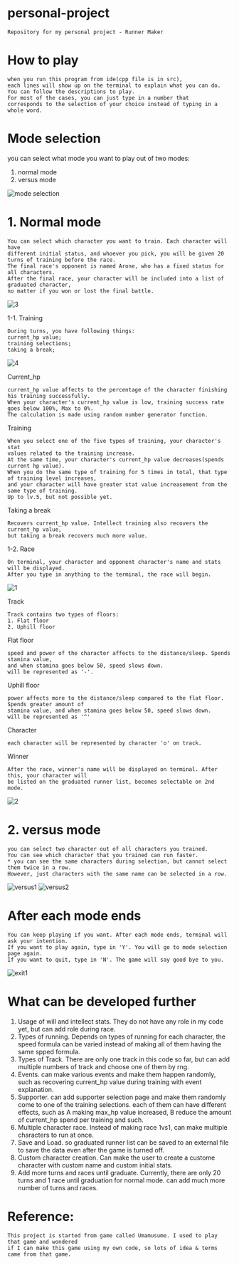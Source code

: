 # personal-project
```
Repository for my personal project - Runner Maker
```
# How to play
```
when you run this program from ide(cpp file is in src),
each lines will show up on the terminal to explain what you can do.
You can follow the descriptions to play.
For most of the cases, you can just type in a number that
corresponds to the selection of your choice instead of typing in a whole word.
```
# Mode selection
you can select what mode you want to play out of two modes:
1. normal mode
2. versus mode

![mode selection](https://github.com/Eunchan-Koh/personal-project/assets/80871891/926c6b01-2e71-4728-8058-7e07bcb5ba3d)


# 1. Normal mode
```
You can select which character you want to train. Each character will have
different initial status, and whoever you pick, you will be given 20 turns of training before the race.
The final race's opponent is named Arone, who has a fixed status for all characters.
After the final race, your character will be included into a list of graduated character,
no matter if you won or lost the final battle.
```
![3](https://github.com/Eunchan-Koh/personal-project/assets/80871891/facbc396-78cf-4b2b-be22-edc2270f1fe7)


1-1. Training
```
During turns, you have following things:
current_hp value;
training selections;
taking a break;
```
![4](https://github.com/Eunchan-Koh/personal-project/assets/80871891/a46a0a88-ffed-46e4-809d-880950b3d471)


Current_hp
```
current_hp value affects to the percentage of the character finishing his training successfully.
When your character's current_hp value is low, training success rate goes below 100%, Max to 0%.
The calculation is made using random number generator function.
```

Training
```
When you select one of the five types of training, your character's stat
values related to the training increase.
At the same time, your character's current_hp value decreases(spends current hp value).
When you do the same type of training for 5 times in total, that type of training level increases,
and your character will have greater stat value increasement from the same type of training.
Up to lv.5, but not possible yet.
```

Taking a break
```
Recovers current_hp value. Intellect training also recovers the current_hp value,
but taking a break recovers much more value.
```

1-2. Race
```
On terminal, your character and opponent character's name and stats will be displayed.
After you type in anything to the terminal, the race will begin.
```
![1](https://github.com/Eunchan-Koh/personal-project/assets/80871891/322817b5-ac18-4938-a7a0-eda2e5dd0c1c)

Track
```
Track contains two types of floors:
1. Flat floor
2. Uphill floor
```
Flat floor
```
speed and power of the character affects to the distance/sleep. Spends stamina value,
and when stamina goes below 50, speed slows down.
will be represented as '-'.
```
Uphill floor
```
power affects more to the distance/sleep compared to the flat floor. Spends greater amount of
stamina value, and when stamina goes below 50, speed slows down.
will be represented as '^'
```
Character
```
each character will be represented by character 'o' on track. 
```
Winner
```
After the race, winner's name will be displayed on terminal. After this, your character will
be listed on the graduated runner list, becomes selectable on 2nd mode.
```
![2](https://github.com/Eunchan-Koh/personal-project/assets/80871891/2313c4f1-c2b1-4785-977f-86ad4fd40b97)

# 2. versus mode
```
you can select two character out of all characters you trained.
You can see which character that you trained can run faster.
* you can see the same characters during selection, but cannot select them twice in a row.
However, just characters with the same name can be selected in a row.
```
![versus1](https://github.com/Eunchan-Koh/personal-project/assets/80871891/ccd24b5a-9c83-4237-9199-cd8b03130e5a)
![versus2](https://github.com/Eunchan-Koh/personal-project/assets/80871891/1acfa0fc-c298-435f-aab2-db4230763a29)




# After each mode ends
```
You can keep playing if you want. After each mode ends, terminal will ask your intention.
If you want to play again, type in 'Y'. You will go to mode selection page again.
If you want to quit, type in 'N'. The game will say good bye to you.
```
![exit1](https://github.com/Eunchan-Koh/personal-project/assets/80871891/68df0c03-dc77-4722-bca3-61804d1cd808)


# What can be developed further
1. Usage of will and intellect stats. They do not have any role in my code yet, but can add role during race.
2. Types of running. Depends on types of running for each character, the speed formula can be varied instead of making all of them having the same spped formula.
3. Types of Track. There are only one track in this code so far, but can add multiple numbers of track and choose one of them by rng.
4. Events. can make various events and make them happen randomly, such as recovering current_hp value during training with event explanation.
5. Supporter. can add supporter selection page and make them randomly come to one of the training selections. each of them can have different effects, such as A making max_hp value increased, B reduce the amount of current_hp spend per training and such.
6. Multiple character race. Instead of making race 1vs1, can make multiple characters to run at once.
7. Save and Load. so graduated runner list can be saved to an external file to save the data even after the game is turned off.
8. Custom character creation. Can make the user to create a custome character with custom name and custom initial stats.
9. Add more turns and races until graduate. Currently, there are only 20 turns and 1 race until graduation for normal mode. can add much more number of turns and races.


# Reference:
```
This project is started from game called Umamusume. I used to play that game and wondered
if I can make this game using my own code, so lots of idea & terms came from that game.
```
